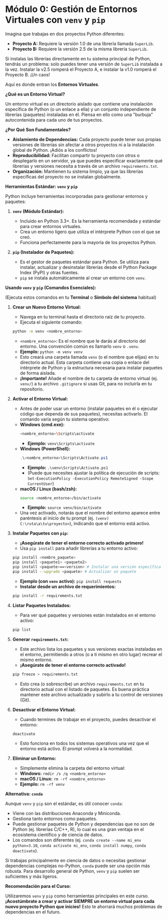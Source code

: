 # Módulo 0: Gestión de Entornos Virtuales con `venv` y `pip`

Imagina que trabajas en dos proyectos Python diferentes:

*   **Proyecto A:** Requiere la versión 1.0 de una librería llamada `SuperLib`.
*   **Proyecto B:** Requiere la versión 2.5 de la misma librería `SuperLib`.

Si instalas las librerías directamente en tu sistema principal de Python, tendrás un problema: solo puedes tener una versión de `SuperLib` instalada a la vez. Instalar la v2.5 romperá el Proyecto A, e instalar la v1.0 romperá el Proyecto B. ¡Un caos!

Aquí es donde entran los **Entornos Virtuales**.

**¿Qué es un Entorno Virtual?**

Un entorno virtual es un directorio aislado que contiene una instalación específica de Python (o un enlace a ella) y un conjunto independiente de librerías (paquetes) instaladas en él. Piensa en ello como una "burbuja" autocontenida para cada uno de tus proyectos.

**¿Por Qué Son Fundamentales?**

*   **Aislamiento de Dependencias:** Cada proyecto puede tener sus propias versiones de librerías sin afectar a otros proyectos ni a la instalación global de Python. ¡Adiós a los conflictos!
*   **Reproducibilidad:** Facilitan compartir tu proyecto con otros o desplegarlo en un servidor, ya que puedes especificar exactamente qué librerías y versiones necesita a través de un archivo `requirements.txt`.
*   **Organización:** Mantienen tu sistema limpio, ya que las librerías específicas del proyecto no se instalan globalmente.

**Herramientas Estándar: `venv` y `pip`**

Python incluye herramientas incorporadas para gestionar entornos y paquetes:

1.  **`venv` (Módulo Estándar):**
    *   Incluido en Python 3.3+. Es la herramienta recomendada y estándar para crear entornos virtuales.
    *   Crea un entorno ligero que utiliza el intérprete Python con el que se creó.
    *   Funciona perfectamente para la mayoría de los proyectos Python.

2.  **`pip` (Instalador de Paquetes):**
    *   Es el gestor de paquetes estándar para Python. Se utiliza para instalar, actualizar y desinstalar librerías desde el Python Package Index (PyPI) y otras fuentes.
    *   `pip` se instala automáticamente al crear un entorno con `venv`.

**Usando `venv` y `pip` (Comandos Esenciales):**

(Ejecuta estos comandos en tu **Terminal** o **Símbolo del sistema** habitual)

1.  **Crear un Nuevo Entorno Virtual:**
    *   Navega en tu terminal hasta el directorio raíz de tu proyecto.
    *   Ejecuta el siguiente comando:
    ```bash
    python -m venv <nombre_entorno>
    ```
    *   `<nombre_entorno>`: Es el nombre que le darás al directorio del entorno. Una convención común es llamarlo `venv` o `.venv`.
    *   **Ejemplo:** `python -m venv venv`
    *   Esto creará una carpeta llamada `venv` (o el nombre que elijas) en tu directorio actual. Esta carpeta contiene una copia o enlace del intérprete de Python y la estructura necesaria para instalar paquetes de forma aislada.
    *   **¡Importante!** Añade el nombre de tu carpeta de entorno virtual (ej. `venv/`) a tu archivo `.gitignore` si usas Git, para no incluirla en tu repositorio.

2.  **Activar el Entorno Virtual:**
    *   Antes de poder usar un entorno (instalar paquetes en él o ejecutar código que dependa de sus paquetes), necesitas activarlo. El comando varía según tu sistema operativo:
    *   **Windows (cmd.exe):**
        ```bash
        <nombre_entorno>\Scripts\activate
        ```
        *   **Ejemplo:** `venv\Scripts\activate`
    *   **Windows (PowerShell):**
        ```powershell
        .\<nombre_entorno>\Scripts\Activate.ps1
        ```
        *   **Ejemplo:** `.\venv\Scripts\Activate.ps1`
        *   (Puede que necesites ajustar la política de ejecución de scripts: `Set-ExecutionPolicy -ExecutionPolicy RemoteSigned -Scope CurrentUser`)
    *   **macOS / Linux (bash/zsh):**
        ```bash
        source <nombre_entorno>/bin/activate
        ```
        *   **Ejemplo:** `source venv/bin/activate`
    *   Una vez activado, notarás que el nombre del entorno aparece entre paréntesis al inicio de tu prompt (ej. `(venv) C:\ruta\a\tu\proyecto>`), indicando que el entorno está activo.

3.  **Instalar Paquetes con `pip`:**
    *   **¡Asegúrate de tener el entorno correcto activado primero!**
    *   Usa `pip install` para añadir librerías a tu entorno activo:
    ```bash
    pip install <nombre_paquete>
    pip install <paquete1> <paquete2>
    pip install <paquete>==<version> # Instalar una versión específica
    pip install --upgrade <paquete> # Actualizar un paquete
    ```
    *   **Ejemplo (con `venv` activo):** `pip install requests`
    *   **Instalar desde un archivo de requerimientos:**
    ```bash
    pip install -r requirements.txt
    ```

4.  **Listar Paquetes Instalados:**
    *   Para ver qué paquetes y versiones están instalados en el entorno activo:
    ```bash
    pip list
    ```

5.  **Generar `requirements.txt`:**
    *   Este archivo lista los paquetes y sus versiones exactas instaladas en el entorno, permitiendo a otros (o a ti mismo en otro lugar) recrear el mismo entorno.
    *   **¡Asegúrate de tener el entorno correcto activado!**
    ```bash
    pip freeze > requirements.txt
    ```
    *   Esto crea (o sobrescribe) un archivo `requirements.txt` en tu directorio actual con el listado de paquetes. Es buena práctica mantener este archivo actualizado y subirlo a tu control de versiones (Git).

6.  **Desactivar el Entorno Virtual:**
    *   Cuando termines de trabajar en el proyecto, puedes desactivar el entorno:
    ```bash
    deactivate
    ```
    *   Esto funciona en todos los sistemas operativos una vez que el entorno está activo. El prompt volverá a la normalidad.

7.  **Eliminar un Entorno:**
    *   Simplemente elimina la carpeta del entorno virtual:
    *   **Windows:** `rmdir /s /q <nombre_entorno>`
    *   **macOS / Linux:** `rm -rf <nombre_entorno>`
    *   **Ejemplo:** `rm -rf venv`

**Alternativa: `conda`**

Aunque `venv` y `pip` son el estándar, es útil conocer `conda`:

*   Viene con las distribuciones Anaconda y Miniconda.
*   Gestiona tanto entornos como paquetes.
*   Puede gestionar paquetes de Python y dependencias que no son de Python (ej. librerías C/C++, R), lo cual es una gran ventaja en el ecosistema científico y de ciencia de datos.
*   Los comandos son diferentes (ej. `conda create --name mi_env python=3.10`, `conda activate mi_env`, `conda install numpy`, `conda deactivate`).

Si trabajas principalmente en ciencia de datos o necesitas gestionar dependencias complejas no-Python, `conda` puede ser una opción más robusta. Para desarrollo general de Python, `venv` y `pip` suelen ser suficientes y más ligeros.

**Recomendación para el Curso:**

Utilizaremos `venv` y `pip` como herramientas principales en este curso. **¡Acostúmbrate a crear y activar SIEMPRE un entorno virtual para cada nuevo proyecto Python que inicies!** Esto te ahorrará muchos problemas de dependencias en el futuro.
